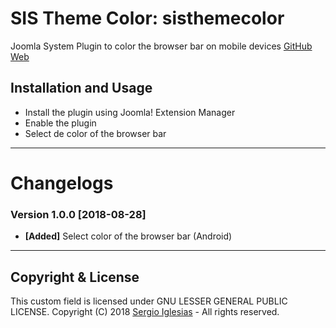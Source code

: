 # SIS Theme Color: sisthemecolor
Joomla System Plugin to color the browser bar on mobile devices
[GitHub Web](https://sergiois.github.io/sis-theme-color.html "SIS Theme Color")

## Installation and Usage
* Install the plugin using Joomla! Extension Manager
* Enable the plugin
* Select de color of the browser bar

* * *

# Changelogs

### Version 1.0.0 [2018-08-28]
* **[Added]** Select color of the browser bar (Android)

* * *

## Copyright & License
This custom field is licensed under GNU LESSER GENERAL PUBLIC LICENSE.
Copyright (C) 2018 [Sergio Iglesias](https://sergioiglesias.net) - All rights reserved.